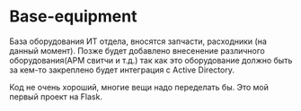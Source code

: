 # Base-equipment

База оборудования ИТ отдела, вносятся запчасти, расходники (на данный момент). Позже будет добавлено внесенение различного оборудования(АРМ свитчи и т.д.) так как это оборудование должно быть за кем-то закреплено будет интеграция с Active Directory.

Код не очень хороший, многие вещи надо переделать бы. Это мой первый проект на Flask.

